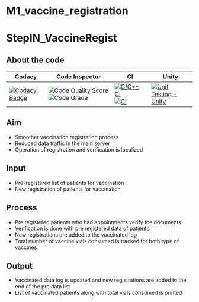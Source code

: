 # M1_vaccine_registration
# StepIN_VaccineRegist
## About the code
| Codacy | Code Inspector | CI | Unity |
| --- | --- | --- | --- |
| [![Codacy Badge](https://api.codacy.com/project/badge/Grade/a1edf2417a2e46699e8245f518c674f4)](https://app.codacy.com/gh/amithsnair11/StepIN_VaccineRegist?utm_source=github.com&utm_medium=referral&utm_content=amithsnair11/StepIN_VaccineRegist&utm_campaign=Badge_Grade_Settings) | ![Code Quality Score](https://www.code-inspector.com/project/28301/score/svg) ![Code Grade](https://www.code-inspector.com/project/28301/status/svg) | [![C/C++ CI](https://github.com/amithsnair11/StepIN_VaccineRegist/actions/workflows/c-build.yml/badge.svg)](https://github.com/amithsnair11/StepIN_VaccineRegist/actions/workflows/c-build.yml) [![CI](https://github.com/amithsnair11/StepIN_VaccineRegist/actions/workflows/main.yml/badge.svg)](https://github.com/amithsnair11/StepIN_VaccineRegist/actions/workflows/main.yml) | [![Unit Testing - Unity](https://github.com/amithsnair11/StepIN_VaccineRegist/actions/workflows/unity.yml/badge.svg)](https://github.com/amithsnair11/StepIN_VaccineRegist/actions/workflows/unity.yml) |

## Aim
* Smoother vaccination registration process
* Reduced data traffic in the main server
* Operation of registration and verification is localized
## Input
* Pre-registered list of patients for vaccination
* New registration of patients for vaccination
## Process
* Pre registered patients who had appointments verify the documents
* Verification is done with pre registered data of patients
* New registrations are added to the vaccinated log
* Total number of vaccine vials consumed is tracked for both type of vaccines
## Output
* Vaccinated data log is updated and new registrations are added to the end of the pre data list
* List of vaccinated patients along with total vials consumed is printed
